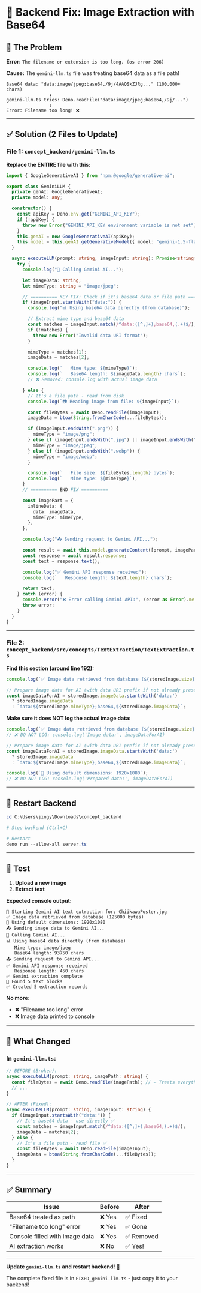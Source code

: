 # 🔧 Backend Fix: Image Extraction with Base64

## 🐛 The Problem

**Error:** `The filename or extension is too long. (os error 206)`

**Cause:** The `gemini-llm.ts` file was treating base64 data as a file path!

```
Base64 data: "data:image/jpeg;base64,/9j/4AAQSkZJRg..." (100,000+ chars)
                ↓
gemini-llm.ts tries: Deno.readFile("data:image/jpeg;base64,/9j/...")
                ↓
Error: Filename too long! ❌
```

---

## ✅ Solution (2 Files to Update)

### **File 1: `concept_backend/gemini-llm.ts`**

**Replace the ENTIRE file with this:**

```typescript
import { GoogleGenerativeAI } from "npm:@google/generative-ai";

export class GeminiLLM {
  private genAI: GoogleGenerativeAI;
  private model: any;

  constructor() {
    const apiKey = Deno.env.get("GEMINI_API_KEY");
    if (!apiKey) {
      throw new Error("GEMINI_API_KEY environment variable is not set");
    }
    this.genAI = new GoogleGenerativeAI(apiKey);
    this.model = this.genAI.getGenerativeModel({ model: "gemini-1.5-flash" });
  }

  async executeLLM(prompt: string, imageInput: string): Promise<string> {
    try {
      console.log("🤖 Calling Gemini AI...");

      let imageData: string;
      let mimeType: string = "image/jpeg";

      // ========== KEY FIX: Check if it's base64 data or file path ==========
      if (imageInput.startsWith("data:")) {
        console.log("📊 Using base64 data directly (from database)");

        // Extract mime type and base64 data
        const matches = imageInput.match(/^data:([^;]+);base64,(.+)$/);
        if (!matches) {
          throw new Error("Invalid data URI format");
        }

        mimeType = matches[1];
        imageData = matches[2];

        console.log(`   Mime type: ${mimeType}`);
        console.log(`   Base64 length: ${imageData.length} chars`);
        // ❌ Removed: console.log with actual image data

      } else {
        // It's a file path - read from disk
        console.log(`📷 Reading image from file: ${imageInput}`);

        const fileBytes = await Deno.readFile(imageInput);
        imageData = btoa(String.fromCharCode(...fileBytes));

        if (imageInput.endsWith(".png")) {
          mimeType = "image/png";
        } else if (imageInput.endsWith(".jpg") || imageInput.endsWith(".jpeg")) {
          mimeType = "image/jpeg";
        } else if (imageInput.endsWith(".webp")) {
          mimeType = "image/webp";
        }

        console.log(`   File size: ${fileBytes.length} bytes`);
        console.log(`   Mime type: ${mimeType}`);
      }
      // ========== END FIX ==========

      const imagePart = {
        inlineData: {
          data: imageData,
          mimeType: mimeType,
        },
      };

      console.log("📤 Sending request to Gemini API...");

      const result = await this.model.generateContent([prompt, imagePart]);
      const response = await result.response;
      const text = response.text();

      console.log("✅ Gemini API response received");
      console.log(`   Response length: ${text.length} chars`);

      return text;
    } catch (error) {
      console.error("❌ Error calling Gemini API:", (error as Error).message);
      throw error;
    }
  }
}
```

---

### **File 2: `concept_backend/src/concepts/TextExtraction/TextExtraction.ts`**

**Find this section (around line 192):**
```typescript
console.log(`✅ Image data retrieved from database (${storedImage.size} bytes)`);

// Prepare image data for AI (with data URI prefix if not already present)
const imageDataForAI = storedImage.imageData.startsWith('data:')
  ? storedImage.imageData
  : `data:${storedImage.mimeType};base64,${storedImage.imageData}`;
```

**Make sure it does NOT log the actual image data:**
```typescript
console.log(`✅ Image data retrieved from database (${storedImage.size} bytes)`);
// ❌ DO NOT LOG: console.log('Image data:', imageDataForAI)

// Prepare image data for AI (with data URI prefix if not already present)
const imageDataForAI = storedImage.imageData.startsWith('data:')
  ? storedImage.imageData
  : `data:${storedImage.mimeType};base64,${storedImage.imageData}`;

console.log(`📐 Using default dimensions: 1920x1080`);
// ❌ DO NOT LOG: console.log('Prepared data:', imageDataForAI)
```

---

## 🔄 Restart Backend

```powershell
cd C:\Users\jingy\Downloads\concept_backend

# Stop backend (Ctrl+C)

# Restart
deno run --allow-all server.ts
```

---

## 🧪 Test

1. **Upload a new image**
2. **Extract text**

**Expected console output:**
```
🤖 Starting Gemini AI text extraction for: ChiikawaPoster.jpg
✅ Image data retrieved from database (125000 bytes)
📐 Using default dimensions: 1920x1080
📤 Sending image data to Gemini AI...
🤖 Calling Gemini AI...
📊 Using base64 data directly (from database)
   Mime type: image/jpeg
   Base64 length: 93750 chars
📤 Sending request to Gemini API...
✅ Gemini API response received
   Response length: 450 chars
✅ Gemini extraction complete
📝 Found 5 text blocks
✅ Created 5 extraction records
```

**No more:**
- ❌ "Filename too long" error
- ❌ Image data printed to console

---

## 📝 What Changed

### In `gemini-llm.ts`:

```typescript
// BEFORE (Broken):
async executeLLM(prompt: string, imagePath: string) {
  const fileBytes = await Deno.readFile(imagePath); // ← Treats everything as file path!
  // ...
}

// AFTER (Fixed):
async executeLLM(prompt: string, imageInput: string) {
  if (imageInput.startsWith("data:")) {
    // It's base64 data - use directly ✅
    const matches = imageInput.match(/^data:([^;]+);base64,(.+)$/);
    imageData = matches[2];
  } else {
    // It's a file path - read file ✅
    const fileBytes = await Deno.readFile(imageInput);
    imageData = btoa(String.fromCharCode(...fileBytes));
  }
}
```

---

## ✅ Summary

| Issue | Before | After |
|-------|--------|-------|
| Base64 treated as path | ❌ Yes | ✅ Fixed |
| "Filename too long" error | ❌ Yes | ✅ Gone |
| Console filled with image data | ❌ Yes | ✅ Removed |
| AI extraction works | ❌ No | ✅ Yes! |

---

**Update `gemini-llm.ts` and restart backend!** 🚀

The complete fixed file is in `FIXED_gemini-llm.ts` - just copy it to your backend!
